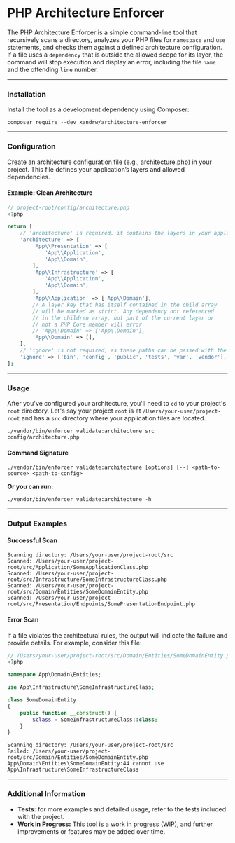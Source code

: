 # PHP Architecture Enforcer

The PHP Architecture Enforcer is a simple command-line tool that recursively scans a directory,
analyzes your PHP files for `namespace` and `use` statements, and checks them against a defined architecture configuration.
If a file uses a `dependency` that is outside the allowed scope for its layer, the command will stop execution and display
an error, including the file `name` and the offending `line` number.

---

### Installation
Install the tool as a development dependency using Composer:
```shell
composer require --dev xandrw/architecture-enforcer
```

---

### Configuration

Create an architecture configuration file (e.g., architecture.php) in your project.
This file defines your application’s layers and allowed dependencies.

#### Example: Clean Architecture
```php
// project-root/config/architecture.php
<?php

return [
    // 'architecture' is required, it contains the layers in your application
    'architecture' => [
        'App\\Presentation' => [
            'App\\Application',
            'App\\Domain',
        ],
        'App\\Infrastructure' => [
            'App\\Application',
            'App\\Domain',
        ],
        'App\\Application' => ['App\\Domain'],
        // A layer key that has itself contained in the child array
        // will be marked as strict. Any dependency not referenced
        // in the children array, not part of the current layer or
        // not a PHP Core member will error 
        // 'App\\Domain' => ['App\\Domain'],
        'App\\Domain' => [],
    ],
    // 'ignore' is not required, as these paths can be passed with the ignore parameter
    'ignore' => ['bin', 'config', 'public', 'tests', 'var', 'vendor'],
];
```

---

### Usage
After you've configured your architecture, you'll need to `cd` to your project's `root` directory.
Let's say your project `root` is at `/Users/your-user/project-root` and has a `src` directory where your application files are located.
```shell
./vendor/bin/enforcer validate:architecture src config/architecture.php
```

#### Command Signature

```
./vendor/bin/enforcer validate:architecture [options] [--] <path-to-source> <path-to-config>
```

**Or you can run:**
```shell
./vendor/bin/enforcer validate:architecture -h
```

---

### Output Examples

#### Successful Scan
```
Scanning directory: /Users/your-user/project-root/src
Scanned: /Users/your-user/project-root/src/Application/SomeApplicationClass.php
Scanned: /Users/your-user/project-root/src/Infrastructure/SomeInfrastructureClass.php
Scanned: /Users/your-user/project-root/src/Domain/Entities/SomeDomainEntity.php
Scanned: /Users/your-user/project-root/src/Presentation/Endpoints/SomePresentationEndpoint.php
```

#### Error Scan
If a file violates the architectural rules, the output will indicate the failure and provide details.
For example, consider this file:
```php
// /Users/your-user/project-root/src/Domain/Entities/SomeDomainEntity.php
<?php

namespace App\Domain\Entities;

use App\Infrastructure\SomeInfrastructureClass;

class SomeDomainEntity
{
    public function __construct() {
        $class = SomeInfrastructureClass::class;
    }
}
```

```
Scanning directory: /Users/your-user/project-root/src
Failed: /Users/your-user/project-root/src/Domain/Entities/SomeDomainEntity.php
App\Domain\Entities\SomeDomainEntity:44 cannot use App\Infrastructure\SomeInfrastructureClass
```

---

### Additional Information

- **Tests:** for more examples and detailed usage, refer to the tests included with the project.
- **Work in Progress:** This tool is a work in progress (WIP), and further improvements or features may be added over time.